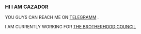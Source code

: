 ### HI I AM CAZADOR

YOU GUYS CAN REACH ME ON [TELEGRAMM](HTTPS://T.ME//CAZADOR_OP) .

I AM CURRENTLY WORKING FOR [THE BROTHERHOOD COUNCIL](HTTPSB://T.ME//THE_BROTHERHOOD_COUNCIL)

